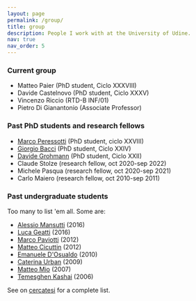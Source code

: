 ```yaml
---
layout: page
permalink: /group/
title: group
description: People I work with at the University of Udine.
nav: true
nav_order: 5
---
```


### Current group
- Matteo Paier (PhD student, Ciclo XXXVIII)
- Davide Castelnovo (PhD student, Ciclo XXXV)
- Vincenzo Riccio (RTD-B INF/01)
- Pietro Di Gianantonio (Associate Professor)

### Past PhD students and research fellows
- [Marco Peressotti](https://uniud.academia.edu/MarcoPeressotti) (PhD student, ciclo XXVIII)
- [Giorgio Bacci](http://people.cs.aau.dk/~grbacci/) (PhD student, Ciclo XXIV)
- [Davide Grohmann](http://dk.linkedin.com/pub/davide-grohmann/38/b3a/535) (PhD student, Ciclo XXII)
- Claude Stolze (research fellow, oct 2020-sep 2022)
- Michele Pasqua (research fellow, oct 2020-sep 2021)
- Carlo Maiero (research fellow, oct 2010-sep 2011)

### Past undergraduate students
Too many to list 'em all. Some are:
- [Alessio Mansutti](https://alessiomansutti.github.io) (2016)
- [Luca Geatti](https://users.dimi.uniud.it/~luca.geatti/) (2016)
- [Marco Paviotti](https://mpaviotti.github.io) (2012)
- [Matteo Cicuttin](http://www.matteocicuttin.it) (2012)
- [Emanuele D'Osualdo](https://www.emanueledosualdo.com) (2010)
- [Caterina Urban](http://www.di.ens.fr/~urban/Home_Page.html) (2009)
- [Matteo Mio](https://sites.google.com/site/miomatteo/) (2007)
- [Temesghen Kashai](http://www.lememta.info/) (2006)

See on [cercatesi](https://servizi.amm.uniud.it/CercaTesi/Home/Advanced/) for a complete list.